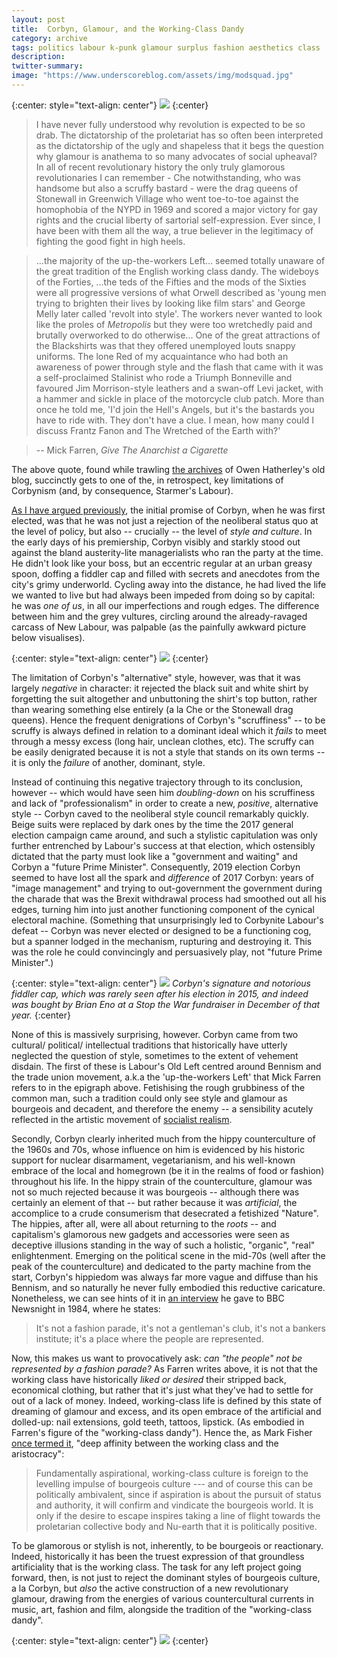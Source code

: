 ```yaml
---
layout: post
title:  Corbyn, Glamour, and the Working-Class Dandy
category: archive
tags: politics labour k-punk glamour surplus fashion aesthetics class
description:
twitter-summary:
image: "https://www.underscoreblog.com/assets/img/modsquad.jpg"
---
```


{:center: style="text-align: center"}
![](https://www.underscoreblog.com/assets/img/modsquad.jpg)
{:center}

>I have never fully understood why revolution is expected to be so drab. The dictatorship of the proletariat has so often been interpreted as the dictatorship of the ugly and shapeless that it begs the question why glamour is anathema to so many advocates of social upheaval? In all of recent revolutionary history the only truly glamorous revolutionaries I can remember - Che notwithstanding, who was handsome but also a scruffy bastard - were the drag queens of Stonewall in Greenwich Village who went toe-to-toe against the homophobia of the NYPD in 1969 and scored a major victory for gay rights and the crucial liberty of sartorial self-expression. Ever since, I have been with them all the way, a true believer in the legitimacy of fighting the good fight in high heels.

>...the majority of the up-the-workers Left... seemed totally unaware of the great tradition of the English working class dandy. The wideboys of the Forties, ...the teds of the Fifties and the mods of the Sixties were all progressive versions of what Orwell described as 'young men trying to brighten their lives by looking like film stars' and George Melly later called 'revolt into style'. The workers never wanted to look like the proles of *Metropolis* but they were too wretchedly paid and brutally overworked to do otherwise... One of the great attractions of the Blackshirts was that they offered unemployed louts snappy uniforms. The lone Red of my acquaintance who had both an awareness of power through style and the flash that came with it was a self-proclaimed Stalinist who rode a Triumph Bonneville and favoured Jim Morrison-style leathers and a swan-off Levi jacket, with a hammer and sickle in place of the motorcycle club patch. More than once he told me, 'I'd join the Hell's Angels, but it's the bastards you have to ride with. They don't have a clue. I mean, how many could I discuss Frantz Fanon and The Wretched of the Earth with?'

>-- Mick Farren, *Give The Anarchist a Cigarette*

The above quote, found while trawling [the archives](http://nastybrutalistandshort.blogspot.com/2006/05) of Owen Hatherley's old blog, succinctly gets to one of the, in retrospect, key limitations of Corbynism (and, by consequence, Starmer's Labour).

[As I have argued previously](https://www.underscoreblog.com/archive/2020/03/21/pop-communism-labour.html), the initial promise of Corbyn, when he was first elected, was that he was not just a rejection of the neoliberal status quo at the level of policy, but also -- crucially -- the level of *style and culture*. In the early days of his premiership, Corbyn visibly and starkly stood out against the bland austerity-lite managerialists who ran the party at the time. He didn't look like your boss, but an eccentric regular at an urban greasy spoon, doffing a fiddler cap and filled with secrets and anecdotes from the city's grimy underworld. Cycling away into the distance, he had lived the life we wanted to live but had always been impeded from doing so by capital: he was *one of us*, in all our imperfections and rough edges. The difference between him and the grey vultures, circling around the already-ravaged carcass of New Labour, was palpable (as the painfully awkward picture below visualises).

{:center: style="text-align: center"}
![](https://www.underscoreblog.com/assets/img/corb1.jpg)
{:center}

The limitation of Corbyn's "alternative" style, however, was that it was largely *negative* in character: it rejected the black suit and white shirt by forgetting the suit altogether and unbuttoning the shirt's top button, rather than wearing something else entirely (a la Che or the Stonewall drag queens). Hence the frequent denigrations of Corbyn's "scruffiness" -- to be scruffy is always defined in relation to a dominant ideal which it *fails* to meet through a messy excess (long hair, unclean clothes, etc). The scruffy can be easily denigrated because it is not a style that stands on its own terms -- it is only the *failure* of another, dominant, style.

Instead of continuing this negative trajectory through to its conclusion, however -- which would have seen him *doubling-down* on his scruffiness and lack of "professionalism" in order to create a new, *positive*, alternative style -- Corbyn caved to the neoliberal style council remarkably quickly. Beige suits were replaced by dark ones by the time the 2017 general election campaign came around, and such a stylistic capitulation was only further entrenched by Labour's success at that election, which ostensibly dictated that the party must look like a "government and waiting" and Corbyn a "future Prime Minister". Consequently, 2019 election Corbyn seemed to have lost all the spark and *difference* of 2017 Corbyn: years of "image management" and trying to out-government the government during the charade that was the Brexit withdrawal process had smoothed out all his edges, turning him into just another functioning component of the cynical electoral machine. (Something that unsurprisingly led to Corbynite Labour's defeat -- Corbyn was never elected or designed to be a functioning cog, but a spanner lodged in the mechanism, rupturing and destroying it. This was the role he could convincingly and persuasively play, not "future Prime Minister".)
<!--description-->

{:center: style="text-align: center"}
![](https://www.underscoreblog.com/assets/img/corb2.jpg)
*Corbyn's signature and notorious fiddler cap, which was rarely seen after his election in 2015, and indeed was bought by Brian Eno at a Stop the War fundraiser in December of that year.*
{:center}

None of this is massively surprising, however. Corbyn came from two cultural/ political/ intellectual traditions that historically have utterly neglected the question of style, sometimes to the extent of vehement disdain. The first of these is Labour's Old Left centred around Bennism and the trade union movement, a.k.a the 'up-the-workers Left' that Mick Farren refers to in the epigraph above. Fetishising the rough grubbiness of the common man, such a tradition could only see style and glamour as bourgeois and decadent, and therefore the enemy -- a sensibility acutely reflected in the artistic movement of [socialist realism](https://en.wikipedia.org/wiki/Socialist_realism).

Secondly, Corbyn clearly inherited much from the hippy counterculture of the 1960s and 70s, whose influence on him is evidenced by his historic support for nuclear disarmament, vegetarianism, and his well-known embrace of the local and homegrown (be it in the realms of food or fashion) throughout his life. In the hippy strain of the counterculture, glamour was not so much rejected because it was bourgeois -- although there was certainly an element of that -- but rather because it was *artificial*, the accomplice to a crude consumerism that desecrated a fetishized "Nature". The hippies, after all, were all about returning to the *roots* -- and capitalism's glamorous new gadgets and accessories were seen as deceptive illusions standing in the way of such a holistic, "organic", "real" enlightenment. Emerging on the political scene in the mid-70s (well after the peak of the counterculture) and dedicated to the party machine from the start, Corbyn's hippiedom was always far more vague and diffuse than his Bennism, and so naturally he never fully embodied this reductive caricature. Nonetheless, we can see hints of it in [an interview](https://www.youtube.com/embed/wZsYvkTw4Rg) he gave to BBC Newsnight in 1984, where he states:

>It's not a fashion parade, it's not a gentleman's club, it's not a bankers institute; it's a place where the people are represented.

Now, this makes us want to provocatively ask: *can "the people" not be represented by a fashion parade?* As Farren writes above, it is not that the working class have historically *liked or desired* their stripped back, economical clothing, but rather that it's just what they've had to settle for out of a lack of money. Indeed, working-class life is defined by this state of dreaming of glamour and excess, and its open embrace of the artificial and dolled-up: nail extensions, gold teeth, tattoos, lipstick. (As embodied in Farren's figure of the "working-class dandy"). Hence the, as Mark Fisher [once termed it](http://k-punk.abstractdynamics.org/archives/004115.html), "deep affinity between the working class and the aristocracy":

>Fundamentally aspirational, working-class culture is foreign to the levelling impulse of bourgeois culture --- and of course this can be politically ambivalent, since if aspiration is about the pursuit of status and authority, it will confirm and vindicate the bourgeois world. It is only if the desire to escape inspires taking a line of flight towards the proletarian collective body and Nu-earth that it is politically positive.

To be glamorous or stylish is not, inherently, to be bourgeois or reactionary. Indeed, historically it has been the truest expression of that groundless artificiality that is the working class. The task for any left project going forward, then, is not just to reject the dominant styles of bourgeois culture, a la Corbyn, but *also* the active construction of a new revolutionary glamour, drawing from the energies of various countercultural currents in music, art, fashion and film, alongside the tradition of the "working-class dandy".

{:center: style="text-align: center"}
![](https://www.underscoreblog.com/assets/img/molokosing.jpg)
{:center}
